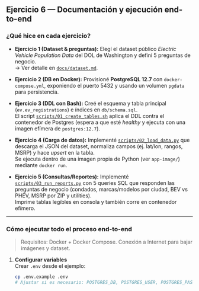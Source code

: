 ## Ejercicio 6 — Documentación y ejecución end-to-end

### ¿Qué hice en cada ejercicio?

- **Ejercicio 1 (Dataset & preguntas):** Elegí el dataset público *Electric Vehicle Population Data* del DOL de Washington y definí 5 preguntas de negocio.  
  → Ver detalle en [`docs/dataset.md`](docs/dataset.md).

- **Ejercicio 2 (DB en Docker):** Provisioné **PostgreSQL 12.7** con `docker-compose.yml`, exponiendo el puerto 5432 y usando un volumen `pgdata` para persistencia.

- **Ejercicio 3 (DDL con Bash):** Creé el esquema y tabla principal (`ev.ev_registrations`) e índices en `db/schema.sql`.  
  El script [`scripts/01_create_tables.sh`](scripts/01_create_tables.sh) aplica el DDL contra el contenedor de Postgres (espera a que esté *healthy* y ejecuta con una imagen efímera de `postgres:12.7`).

- **Ejercicio 4 (Carga de datos):** Implementé [`scripts/02_load_data.py`](scripts/02_load_data.py) que descarga el JSON del dataset, normaliza campos (ej. lat/lon, rangos, MSRP) y hace *upsert* en la tabla.  
  Se ejecuta dentro de una imagen propia de Python (ver `app-image/`) mediante `docker run`.

- **Ejercicio 5 (Consultas/Reportes):** Implementé [`scripts/03_run_reports.py`](scripts/03_run_reports.py) con 5 queries SQL que responden las preguntas de negocio (condados, marcas/modelos por ciudad, BEV vs PHEV, MSRP por ZIP y utilities).  
  Imprime tablas legibles en consola y también corre en contenedor efímero.

---

### Cómo ejecutar todo el proceso end-to-end

> Requisitos: Docker + Docker Compose. Conexión a Internet para bajar imágenes y dataset.

1. **Configurar variables**  
   Crear `.env` desde el ejemplo:
   ```bash
   cp .env.example .env
   # Ajustar si es necesario: POSTGRES_DB, POSTGRES_USER, POSTGRES_PASSWORD, POSTGRES_PORT